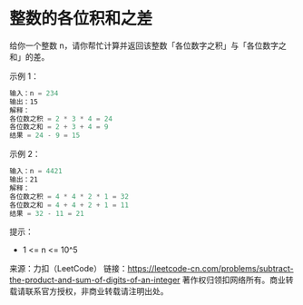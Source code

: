 # 整数的各位积和之差

给你一个整数 n，请你帮忙计算并返回该整数「各位数字之积」与「各位数字之和」的差。

示例 1：

``` javascript
输入：n = 234
输出：15 
解释：
各位数之积 = 2 * 3 * 4 = 24 
各位数之和 = 2 + 3 + 4 = 9 
结果 = 24 - 9 = 15
```

示例 2：

``` javascript
输入：n = 4421
输出：21
解释： 
各位数之积 = 4 * 4 * 2 * 1 = 32 
各位数之和 = 4 + 4 + 2 + 1 = 11 
结果 = 32 - 11 = 21
```

提示：

- 1 <= n <= 10^5

来源：力扣（LeetCode）
链接：https://leetcode-cn.com/problems/subtract-the-product-and-sum-of-digits-of-an-integer
著作权归领扣网络所有。商业转载请联系官方授权，非商业转载请注明出处。
